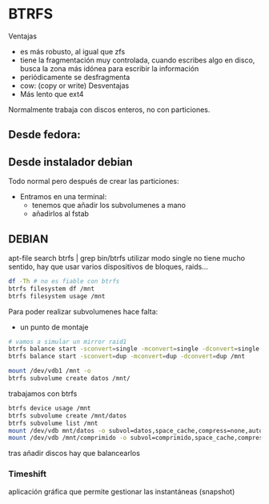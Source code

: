 # BTRFS
Ventajas
* es más robusto, al igual que zfs
* tiene la fragmentación muy controlada, cuando escribes algo en disco, busca la zona más idónea para escribir la información
* periódicamente se desfragmenta
* cow: (copy or write)
Desventajas
* Más lento que ext4

Normalmente trabaja con discos enteros, no con particiones.
## Desde fedora:

## Desde instalador debian
Todo normal pero después de crear las particiones:
* Entramos en una terminal:
	* tenemos que añadir los subvolumenes a mano
	* añadirlos al fstab

## DEBIAN
apt-file search btrfs | grep bin/btrfs
utilizar modo single no tiene mucho sentido, hay que usar varios dispositivos de bloques, raids...
```bash
df -Th # no es fiable con btrfs
btrfs filesystem df /mnt
btrfs filesystem usage /mnt
```
Para poder realizar subvolumenes hace falta:
* un punto de montaje
```bash
# vamos a simular un mirror raid1
btrfs balance start -sconvert=single -mconvert=single -dconvert=single /mnt
btrfs balance start -sconvert=dup -mconvert=dup -dconvert=dup /mnt

mount /dev/vdb1 /mnt -o 
btrfs subvolume create datos /mnt/
```
trabajamos con btrfs
```bash
btrfs device usage /mnt
btrfs subvolume create /mnt/datos
btrfs subvolume list /mnt
mount /dev/vdb mnt/datos -o subvol=datos,space_cache,compress=none,autodefrag
mount /dev/vdb /mnt/comprimido -o subvol=comprimido,space_cache,compress=zstd,autodefrag

``` 
tras añadir discos hay que balancearlos
### Timeshift
aplicación gráfica que permite gestionar las instantáneas (snapshot)